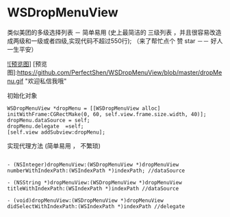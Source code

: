 # WSDropMenuView
类似美团的多级选择列表 － 简单易用 
(史上最简洁的 三级列表  ，并且很容易改造成两级和一级或者四级,实现代码不超过550行);
（来了帮忙点个 赞 star  －－ 好人一生平安）



[![预览图]](http://www.cnblogs.com/Seeulater/)
[预览图]:https://github.com/PerfectShen/WSDropMenuView/blob/master/dropMenu.gif "欢迎私信我哦"
 
  
初始化对象
   
``` OC
WSDropMenuView *dropMenu = [[WSDropMenuView alloc] initWithFrame:CGRectMake(0, 60, self.view.frame.size.width, 40)];
dropMenu.dataSource = self;
dropMenu.delegate  =self;
[self.view addSubview:dropMenu];  

```

  实现代理方法 (简单易用 ， 不繁琐)
```OC

- (NSInteger)dropMenuView:(WSDropMenuView *)dropMenuView numberWithIndexPath:(WSIndexPath *)indexPath; //dataSource

- (NSString *)dropMenuView:(WSDropMenuView *)dropMenuView titleWithIndexPath:(WSIndexPath *)indexPath //dataSource

- (void)dropMenuView:(WSDropMenuView *)dropMenuView didSelectWithIndexPath:(WSIndexPath *)indexPath //delegate
```

 
 
